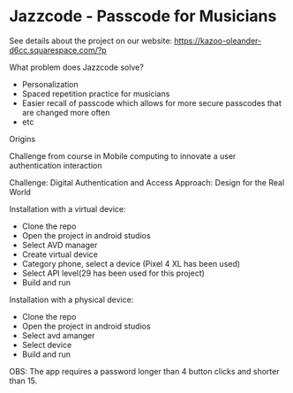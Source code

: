 # Jazzcode - Passcode for Musicians

See details about the project on our website: https://kazoo-oleander-d6cc.squarespace.com/?p


What problem does Jazzcode solve?
- Personalization
- Spaced repetition practice for musicians
- Easier recall of passcode which allows for more secure passcodes that are changed more often
- etc


Origins

Challenge from course in Mobile computing to innovate a user authentication interaction

Challenge: Digital Authentication and Access
Approach: Design for the Real World



Installation with a virtual device:

- Clone the repo
- Open the project in android studios
- Select AVD manager
- Create virtual device
- Category phone, select a device (Pixel 4 XL has been used)
- Select API level(29 has been used for this project)
- Build and run

Installation with a physical device:
- Clone the repo
- Open the project in android studios
- Select avd amanger
- Select device
- Build and run


OBS: The app requires a password longer than 4 button clicks and shorter than 15.
